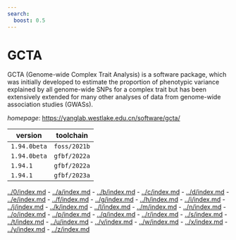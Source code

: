 ```yaml
---
search:
  boost: 0.5
---
```

# GCTA

GCTA (Genome-wide Complex Trait Analysis) is a software package, which was  initially developed to estimate the proportion of phenotypic variance explained  by all genome-wide SNPs for a complex trait but has been extensively extended  for many other analyses of data from genome-wide association studies (GWASs).

*homepage*: <https://yanglab.westlake.edu.cn/software/gcta/>

version | toolchain
--------|----------
``1.94.0beta`` | ``foss/2021b``
``1.94.0beta`` | ``gfbf/2022a``
``1.94.1`` | ``gfbf/2022a``
``1.94.1`` | ``gfbf/2023a``

[../0/index.md](0) - [../a/index.md](a) - [../b/index.md](b) - [../c/index.md](c) - [../d/index.md](d) - [../e/index.md](e) - [../f/index.md](f) - [../g/index.md](g) - [../h/index.md](h) - [../i/index.md](i) - [../j/index.md](j) - [../k/index.md](k) - [../l/index.md](l) - [../m/index.md](m) - [../n/index.md](n) - [../o/index.md](o) - [../p/index.md](p) - [../q/index.md](q) - [../r/index.md](r) - [../s/index.md](s) - [../t/index.md](t) - [../u/index.md](u) - [../v/index.md](v) - [../w/index.md](w) - [../x/index.md](x) - [../y/index.md](y) - [../z/index.md](z)

